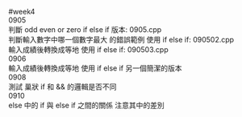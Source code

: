 #week4    
0905   
判斷 odd even or zero  if else if 版本: 0905.cpp   
判斷輸入數字中哪一個數字最大 的錯誤範例 使用 if else if: 090502.cpp   
輸入成績後轉換成等地 使用 if else if: 090503.cpp   
0906   
輸入成績後轉換成等地 使用 if else if 另一個簡潔的版本  
0908   
測試 巢狀 if 和 && 的邏輯是否不同  
0910   
else 中的 if 與 else if 之間的關係  注意其中的差別  


